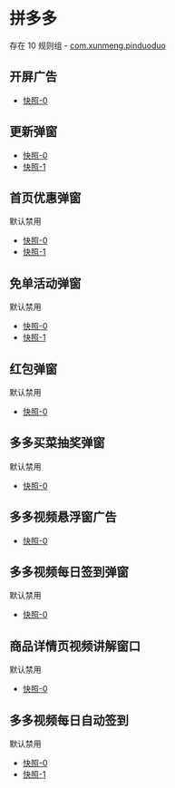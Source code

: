 # 拼多多

存在 10 规则组 - [com.xunmeng.pinduoduo](/src/apps/com.xunmeng.pinduoduo.ts)

## 开屏广告

- [快照-0](https://i.gkd.li/import/12799632)

## 更新弹窗

- [快照-0](https://i.gkd.li/import/import/12642017)
- [快照-1](https://i.gkd.li/import/13195645)

## 首页优惠弹窗

默认禁用

- [快照-0](https://i.gkd.li/import/import/12642015)
- [快照-1](https://i.gkd.li/import/import/12642019)

## 免单活动弹窗

默认禁用

- [快照-0](https://i.gkd.li/import/import/12642032)
- [快照-1](https://i.gkd.li/import/import/12642038)

## 红包弹窗

默认禁用

- [快照-0](https://i.gkd.li/import/import/12642023)

## 多多买菜抽奖弹窗

默认禁用

- [快照-0](https://i.gkd.li/import/import/12642053)

## 多多视频悬浮窗广告

- [快照-0](https://i.gkd.li/import/import/12642058)

## 多多视频每日签到弹窗

默认禁用

- [快照-0](https://i.gkd.li/import/import/12700615)

## 商品详情页视频讲解窗口

默认禁用

- [快照-0](https://i.gkd.li/import/13178326)

## 多多视频每日自动签到

默认禁用

- [快照-0](https://i.gkd.li/import/import/13201422)
- [快照-1](https://i.gkd.li/import/import/13205634)
